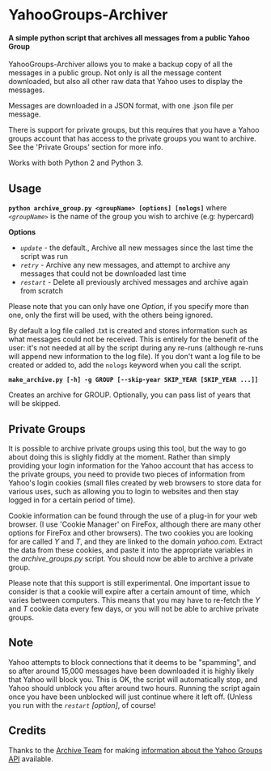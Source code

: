 # YahooGroups-Archiver

#### A simple python script that archives all messages from a public Yahoo Group

YahooGroups-Archiver allows you to make a backup copy of all the messages in a public group. Not only is all the message content downloaded, but also all other raw data that Yahoo uses to display the messages.

Messages are downloaded in a JSON format, with one .json file per message.

There is support for private groups, but this requires that you have a Yahoo groups account that has access to the private groups you want to archive. See the 'Private Groups' section for more info.

Works with both Python 2 and Python 3.

## Usage
**`python archive_group.py <groupName> [options] [nologs]`**
where *`<groupName>`* is the name of the group you wish to archive (e.g: hypercard)

**Options**
* *`update`* - the default., Archive all new messages since the last time the script was run
* *`retry`* - Archive any new messages, and attempt to archive any messages that could not be downloaded last time
* *`restart`* - Delete all previously archived messages and archive again from scratch

Please note that you can only have one *Option*, if you specify more than one, only the first will be used, with the others being ignored.

By default a log file called <groupname>.txt is created and stores information such as what messages could not be received. This is entirely for the benefit of the user: it's not needed at all by the script during any re-runs (although re-runs will append new information to the log file). If you don't want a log file to be created or added to, add the `nologs` keyword when you call the script.
  
**`make_archive.py [-h] -g GROUP [--skip-year SKIP_YEAR [SKIP_YEAR ...]]`**

Creates an archive for GROUP. Optionally, you can pass list of years that will be skipped.

## Private Groups
It is possible to archive private groups using this tool, but the way to go about doing this is slighly fiddly at the moment. Rather than simply providing your login information for the Yahoo account that has access to the private groups, you need to provide two pieces of information from Yahoo's login cookies (small files created by web browsers to store data for various uses, such as allowing you to login to websites and then stay logged in for a certain period of time).

Cookie information can be found through the use of a plug-in for your web browser. (I use 'Cookie Manager' on FireFox, although there are many other options for FireFox and other browsers). The two cookies you are looking for are called *Y* and *T*, and they are linked to the domain *yahoo.com*. Extract the data from these cookies, and paste it into the appropriate variables in the *archive_groups.py* script. You should now be able to archive a private group.

Please note that this support is still experimental. One important issue to consider is that a cookie will expire after a certain amount of time, which varies between computers. This means that you may have to re-fetch the *Y* and *T* cookie data every few days, or you will not be able to archive private groups.

## Note
Yahoo attempts to block connections that it deems to be "spamming", and so after around 15,000 messages have been downloaded it is highly likely that Yahoo will block you. This is OK, the script will automatically stop, and Yahoo should unblock you after around two hours. Running the script again once you have been unblocked will just continue where it left off. (Unless you run with the *`restart`* *[option]*, of course!

## Credits
Thanks to the [Archive Team](http://archiveteam.org/) for making [information about the Yahoo Groups API](http://www.archiveteam.org/index.php?title=Yahoo!_Groups) available.
